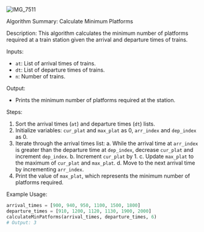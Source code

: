 ![IMG_7511](https://github.com/yadavanuj1996/algorithms-data-structures/assets/22169012/d68aef2b-b513-4e57-bede-8fa256fde535)

Algorithm Summary: Calculate Minimum Platforms

Description:
This algorithm calculates the minimum number of platforms required at a train station given the arrival and departure times of trains.

Inputs:
- `at`: List of arrival times of trains.
- `dt`: List of departure times of trains.
- `n`: Number of trains.

Output:
- Prints the minimum number of platforms required at the station.

Steps:
1. Sort the arrival times (`at`) and departure times (`dt`) lists.
2. Initialize variables: `cur_plat` and `max_plat` as 0, `arr_index` and `dep_index` as 0.
3. Iterate through the arrival times list:
   a. While the arrival time at `arr_index` is greater than the departure time at `dep_index`, decrease `cur_plat` and increment `dep_index`.
   b. Increment `cur_plat` by 1.
   c. Update `max_plat` to the maximum of `cur_plat` and `max_plat`.
   d. Move to the next arrival time by incrementing `arr_index`.
4. Print the value of `max_plat`, which represents the minimum number of platforms required.

Example Usage:
```python
arrival_times = [900, 940, 950, 1100, 1500, 1800]
departure_times = [910, 1200, 1120, 1130, 1900, 2000]
calculateMinPatforms(arrival_times, departure_times, 6)
# Output: 3
